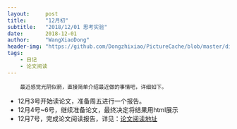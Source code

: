 ```yaml
---
layout:     post
title:      "12月初"
subtitle:   "2018/12/01 思考实验"
date:       2018-12-01
author:     "WangXiaoDong"
header-img: "https://github.com/Dongzhixiao/PictureCache/blob/master/diaryPic/20181201.jpg?raw=true"
tags:
    - 日记
    - 论文阅读
---
```



```
    最近感觉光阴似箭，直接简单介绍最近做的事情吧，详细如下。
```

- 12月3号开始读论文，准备周五进行一个报告。
- 12月4号~6号，继续准备论文，最终决定将结果用html展示
- 12月7号，完成论文阅读报告，详见：[论文阅读地址](https://dongzhixiao.github.io/2018/12/07/article-reading/)